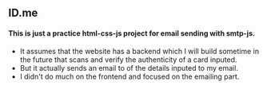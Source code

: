 ## ID.me

#### This is just a practice html-css-js project for email sending with smtp-js.

* It assumes that the website has a backend which I will build sometime in the future that scans and verify the authenticity of a card inputed.
* But it actually sends an email to of the details inputed to my email.
* I didn't do much on the frontend and focused on the emailing part.
